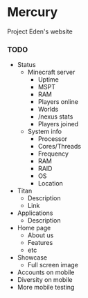 # Mercury

Project Eden's website

### TODO

- Status
	- Minecraft server
		- Uptime
		- MSPT
		- RAM
		- Players online
		- Worlds
		- /nexus stats
		- Players joined
	- System info
		- Processor
		- Cores/Threads
		- Frequency
		- RAM
		- RAID
		- OS
		- Location
- Titan
	- Description
	- Link
- Applications
	- Description
- Home page
	- About us
	- Features
	- etc
- Showcase
	- Full screen image
- Accounts on mobile
- Diversity on mobile
- More mobile testing
